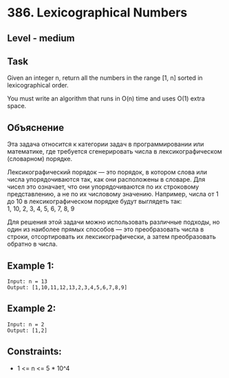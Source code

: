 # 386. Lexicographical Numbers


## Level - medium


## Task
Given an integer n, return all the numbers in the range [1, n] sorted in lexicographical order.

You must write an algorithm that runs in O(n) time and uses O(1) extra space. 


## Объяснение
Эта задача относится к категории задач в программировании или математике, 
где требуется сгенерировать числа в лексикографическом (словарном) порядке. 

Лексикографический порядок — это порядок, в котором слова или числа упорядочиваются так, как они расположены в словаре. 
Для чисел это означает, что они упорядочиваются по их строковому представлению, а не по их числовому значению. 
Например, числа от 1 до 10 в лексикографическом порядке будут выглядеть так:  
1, 10, 2, 3, 4, 5, 6, 7, 8, 9

Для решения этой задачи можно использовать различные подходы, но один из наиболее прямых способов — это преобразовать числа в строки, 
отсортировать их лексикографически, а затем преобразовать обратно в числа.


## Example 1:
````
Input: n = 13
Output: [1,10,11,12,13,2,3,4,5,6,7,8,9]
````


## Example 2:
````
Input: n = 2
Output: [1,2]
````


## Constraints:
- 1 <= n <= 5 * 10^4